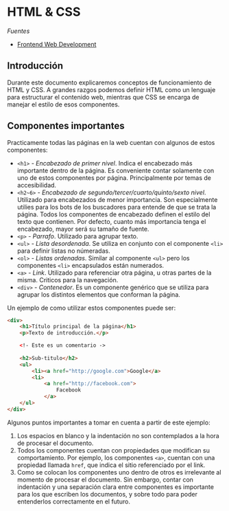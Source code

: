 HTML & CSS
===

*Fuentes*

- [Frontend Web Development](https://courses.thinkful.com/gh-studentv2/course/0)

Introducción
---

Durante este documento explicaremos conceptos de funcionamiento de HTML y CSS. A
grandes razgos podemos definir HTML como un lenguaje para estructurar el
contenido web, mientras que CSS se encarga de manejar el estilo de esos
componentes.

Componentes importantes
---

Practicamente todas las páginas en la web cuentan con algunos de estos
componentes:

- `<h1>` - _Encabezado de primer nivel_. Indica el encabezado más importante
dentro de la página. Es conveniente contar solamente con uno de estos componentes 
por página. Principalmente por temas de accesibilidad.
- `<h2~6>` - _Encabezado de segundo/tercer/cuarto/quinto/sexto nivel_. Utilizado
para encabezados de menor importancia. Son especialmente utilies para los bots
de los buscadores para entende de que se trata la página. Todos los componentes
de encabezado definen el estilo del texto que contienen. Por defecto, cuanto más
importancia tenga el encabezado, mayor será su tamaño de fuente.
- `<p>` - _Parrafo_. Utilizado para agrupar texto.
- `<ul>` - _Lista desordenada_. Se utiliza en conjunto con el componente `<li>`
para definir listas no númeradas.
- `<ol>` - _Listas ordenadas_. Similar al componente `<ul>` pero los componentes
`<li>` encapsulados están numerados.
- `<a>` - _Link_. Utilizado para referenciar otra página, u otras partes de la
misma. Criticos para la navegación.
- `<div>` - _Contenedor_. Es un componente genérico que se utiliza para agrupar
los distintos elementos que conforman la página.

Un ejemplo de como utilizar estos componentes puede ser:

```html
<div>
	<h1>Título principal de la página</h1>
	<p>Texto de introducción.</p>

	<!- Este es un comentario ->
	
	<h2>Sub-titulo</h2>
	<ul>
		<li><a href="http://google.com">Google</a>
		<li>
			<a href="http://facebook.com">
				Facebook
			</a>
	</ul>
</div>
```

Algunos puntos importantes a tomar en cuenta a partir de este ejemplo:

1. Los espacios en blanco y la indentación no son contemplados a la hora de
	 procesar el documento.
2. Todos los componentes cuentan con propiedades que modifican su
	 comportamiento. Por ejemplo, los componentes `<a>`, cuentan con una propiedad
	 llamada `href`, que indica el sitio referenciado por el link.
3. Como se colocan los componentes uno dentro de otros es irrelevante al momento
	 de procesar el documento. Sin embargo, contar con indentación y una
	 separación clara entre componentes es importante para los que escriben los
	 documentos, y sobre todo para poder entenderlos correctamente en el futuro.



































